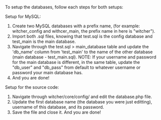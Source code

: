 To setup the databases, follow each steps for both setups:


Setup for MySQL:
1. Create two MySQL databases with a prefix name, (for example: witcher_config and withcer_main, the prefix name in here is "witcher").
2. Import both .sql files, knowing that test.sql is the config database and test_main is the main database.
3. Navigate through the test.sql > main_database table and update the 'db_name' column from 'test_main' to the name of the other database (main database - test_main.sql). 
NOTE: If your username and password for the main database is different, in the same table, update the "db_user" and "db_pass" from default to whatever username or password your main database has.
4. And you are done!

Setup for the source code:
1. Navigate through witcher/core/config/ and edit the database.php file.
2. Update the first database name (the database you were just editting), username of this database, and its password.
3. Save the file and close it. And you are done!